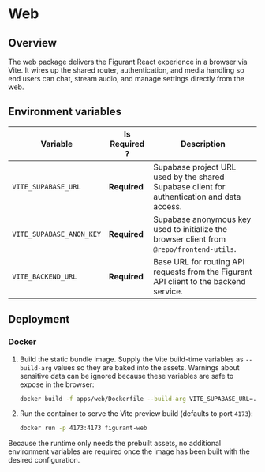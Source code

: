 # Web

## Overview
The web package delivers the Figurant React experience in a browser via Vite. It wires up the shared router, authentication, and media handling so end users can chat, stream audio, and manage settings directly from the web.

## Environment variables
| Variable                 | Is Required ? | Description                                                                                 |
|--------------------------|---------------|---------------------------------------------------------------------------------------------|
| `VITE_SUPABASE_URL`      | **Required**  | Supabase project URL used by the shared Supabase client for authentication and data access. |
| `VITE_SUPABASE_ANON_KEY` | **Required**  | Supabase anonymous key used to initialize the browser client from `@repo/frontend-utils`.   |
| `VITE_BACKEND_URL`       | **Required**  | Base URL for routing API requests from the Figurant API client to the backend service.      |

## Deployment

### Docker
1. Build the static bundle image. Supply the Vite build-time variables as `--build-arg` values so they are baked into the assets. Warnings about sensitive data can be ignored because these variables are safe to expose in the browser:

   ```bash
   docker build -f apps/web/Dockerfile --build-arg VITE_SUPABASE_URL=... --build-arg VITE_SUPABASE_ANON_KEY=...  --build-arg VITE_BACKEND_URL=... -t figurant-web .
   ```

2. Run the container to serve the Vite preview build (defaults to port `4173`):

   ```bash
   docker run -p 4173:4173 figurant-web
   ```

Because the runtime only needs the prebuilt assets, no additional environment variables are required once the image has been built with the desired configuration.
